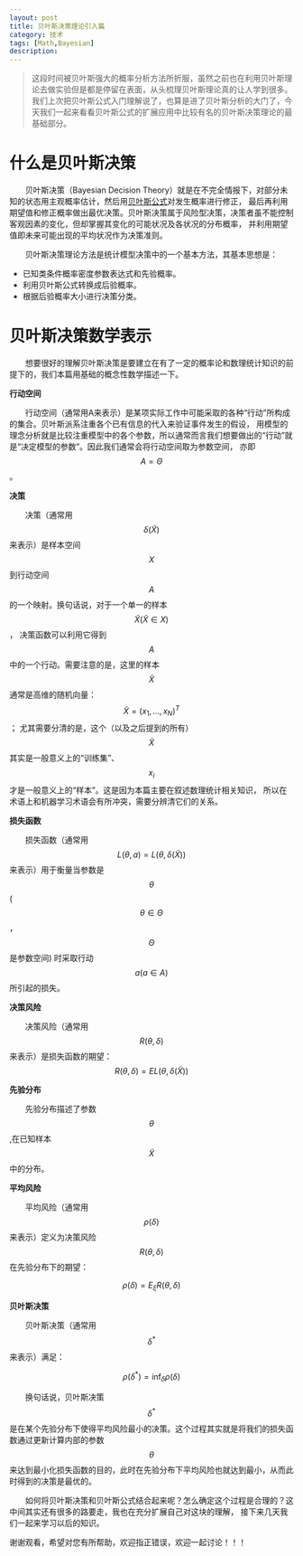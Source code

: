 ```yaml
---
layout: post
title: 贝叶斯决策理论引入篇
category: 技术
tags: [Math,Bayesian]
description: 
---
```


> 这段时间被贝叶斯强大的概率分析方法所折服，虽然之前也在利用贝叶斯理论去做实验但是都是停留在表面，从头梳理贝叶斯理论真的让人学到很多。
我们上次把贝叶斯公式入门理解说了，也算是进了贝叶斯分析的大门了，今天我们一起来看看贝叶斯公式的扩展应用中比较有名的贝叶斯决策理论的最基础部分。

# 什么是贝叶斯决策 # 

　　贝叶斯决策（Bayesian Decision Theory）就是在不完全情报下，对部分未知的状态用主观概率估计，然后用[贝叶斯公式](http://veigar1992.github.io/2018/05/05/Bayes-basic-rule.html)对发生概率进行修正，
最后再利用期望值和修正概率做出最优决策。贝叶斯决策属于风险型决策，决策者虽不能控制客观因素的变化，但却掌握其变化的可能状况及各状况的分布概率，
并利用期望值即未来可能出现的平均状况作为决策准则。

　　贝叶斯决策理论方法是统计模型决策中的一个基本方法，其基本思想是：

- 已知类条件概率密度参数表达式和先验概率。
- 利用贝叶斯公式转换成后验概率。
- 根据后验概率大小进行决策分类。

# 贝叶斯决策数学表示 #

　　想要很好的理解贝叶斯决策是要建立在有了一定的概率论和数理统计知识的前提下的，我们本篇用基础的概念性数学描述一下。

**行动空间**

　　行动空间（通常用A来表示）是某项实际工作中可能采取的各种“行动”所构成的集合。贝叶斯派系注重各个已有信息的代入来验证事件发生的假设，
用模型的理念分析就是比较注重模型中的各个参数，所以通常而言我们想要做出的“行动”就是“决定模型的参数”。因此我们通常会将行动空间取为参数空间，
亦即$$A=\Theta$$。

**决策**

　　决策（通常用$$\delta(\tilde X)$$来表示）是样本空间$$X$$到行动空间$$A$$的一个映射。换句话说，对于一个单一的样本$$\tilde X(\tilde X\in X)$$，
决策函数可以利用它得到$$A$$中的一个行动。需要注意的是，这里的样本$$\tilde X$$通常是高维的随机向量：$$\tilde X=(x_1,...,x_N)^T$$；
尤其需要分清的是，这个（以及之后提到的所有）$$\tilde X$$其实是一般意义上的“训练集”、$$x_i$$才是一般意义上的“样本”。这是因为本篇主要在叙述数理统计相关知识，
所以在术语上和机器学习术语会有所冲突，需要分辨清它们的关系。

**损失函数**

　　损失函数（通常用$$L(\theta,a)=L(\theta,\delta(\tilde X))$$来表示）用于衡量当参数是$$\theta$$($$\theta\in\Theta$$，$$\Theta$$是参数空间)
时采取行动$$a(a\in A)$$所引起的损失。

**决策风险**

　　决策风险（通常用$$R(\theta,\delta)$$来表示）是损失函数的期望：$$R(\theta,\delta)=EL(\theta,\delta(\tilde X))$$

**先验分布**

　　先验分布描述了参数$$\theta$$,在已知样本$$\tilde X$$中的分布。

**平均风险**

　　平均风险（通常用$$\rho(\delta)$$来表示）定义为决策风险$$R(\theta,\delta)$$在先验分布下的期望：

$$\rho(\delta) = E_\xi R(\theta,\delta)$$

**贝叶斯决策**

　　贝叶斯决策（通常用$$\delta^*$$来表示）满足：

$$\rho(\delta^*)=\inf_\delta\rho(\delta)$$

　　换句话说，贝叶斯决策$$\delta^*$$是在某个先验分布下使得平均风险最小的决策。这个过程其实就是将我们的损失函数通过更新计算内部的参数$$\theta$$
来达到最小化损失函数的目的，此时在先验分布下平均风险也就达到最小，从而此时得到的决策是最优的。

　　如何将贝叶斯决策和贝叶斯公式结合起来呢？怎么确定这个过程是合理的？这中间其实还有很多的路要走，我也在充分扩展自己对这块的理解，
接下来几天我们一起来学习以后的知识。

谢谢观看，希望对您有所帮助，欢迎指正错误，欢迎一起讨论！！！